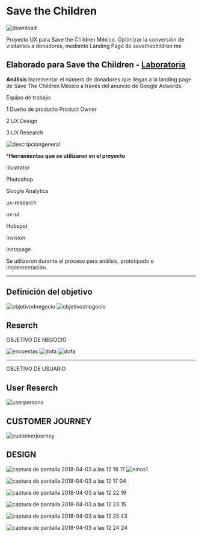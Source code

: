 
# Save the Children 

![download](https://user-images.githubusercontent.com/32881450/38587074-b71b817a-3d0f-11e8-84bf-cf4e8f151375.png)

Proyecto UX para Save the Children México. Optimizar la conversión de visitantes a donadores, mediante Landing Page de savethechildren mx

## Elaborado para Save the Children - [Laboratoria](http://www.laboratoria.la/)

 **Análisís**
Incrementar el número de donadores que llegan a la landing page de Save The Children México a través del anuncio de Google Adwords.

Equipo de trabajo:

1 Dueño de producto Product Owner

2 UX Design

3 UX Research

![descripciongeneral](assets/img/primera.png)

***Herramientas que se utilizaron en el proyecto**

Illustrator

Photoshop

Google Analytics

ux-research

ux-ui

Hubspot

Invision 

Instapage

Se utilizaron durante el proceso para análisis, prototipado e implementación.

***

## Definición del objetivo

![objetivodnegocio](assets/img/1.png)
![objetivodnegocio](assets/img/2.png)

## Reserch
OBJETIVO DE NEGOCIO

![encuestas](assets/img/encuestas.png)
![dofa](assets/img/dofa.png)
![dofa](assets/img/canvas.png)
***


OBJETIVO DE USUARIO
## User Reserch

![userpersona](assets/img/userpersona.png)

## CUSTOMER JOURNEY
![customerjourney](assets/img/customerjourney.png)
## DESIGN
![captura de pantalla 2018-04-03 a las 12 18 17](https://user-images.githubusercontent.com/32881450/38264622-2caf8044-3739-11e8-9846-36056272a461.png)
![ninos1](https://user-images.githubusercontent.com/32881450/38264151-c71921fa-3737-11e8-953f-687288437a46.jpg)

![captura de pantalla 2018-04-03 a las 12 17 04](https://user-images.githubusercontent.com/32881450/38265018-4c1b6b2c-373a-11e8-81a5-7c4675f9673b.png)

  ![captura de pantalla 2018-04-03 a las 12 22 19](https://user-images.githubusercontent.com/32881450/38265024-4efdceac-373a-11e8-99d8-2749e956ad5a.png)
  
  

  ![captura de pantalla 2018-04-03 a las 12 23 15](https://user-images.githubusercontent.com/32881450/38265030-513f2486-373a-11e8-9433-e7ed758d3c75.png)



   ![captura de pantalla 2018-04-03 a las 12 25 43](https://user-images.githubusercontent.com/32881450/38265076-70645e3a-373a-11e8-88af-bd138756d68b.png)
   
   

![captura de pantalla 2018-04-03 a las 12 24 24](https://user-images.githubusercontent.com/32881450/38265082-73cac8d4-373a-11e8-84dd-a5edbc54ee2d.png)


